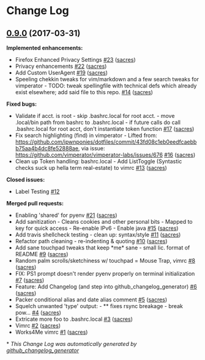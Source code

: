 # Change Log

## [0.9.0](https://github.com/sacres/dot-files/tree/0.9.0) (2017-03-31)
**Implemented enhancements:**

- Firefox Enhanced Privacy Settings [\#23](https://github.com/sacres/dot-files/pull/23) ([sacres](https://github.com/sacres))
- Privacy enhancements [\#22](https://github.com/sacres/dot-files/pull/22) ([sacres](https://github.com/sacres))
- Add Custom UserAgent [\#19](https://github.com/sacres/dot-files/pull/19) ([sacres](https://github.com/sacres))
- Speeling chekkin tweaks for vim/markdown and a few search tweaks for vimperator - TODO: tweak spellingfile with technical defs which already exist elsewhere; add said file to this repo. [\#14](https://github.com/sacres/dot-files/pull/14) ([sacres](https://github.com/sacres))

**Fixed bugs:**

- Validate if acct. is root - skip .bashrc.local for root acct. - move .local/bin path from bashrc to .bashrc.local - if future calls do call .bashrc.local for root acct, don't instantiate token function [\#17](https://github.com/sacres/dot-files/pull/17) ([sacres](https://github.com/sacres))
- Fix search highlighting \(find\) in vimperator - Lifted from: https://github.com/ipwnponies/dotfiles/commit/43fd08c1eb0eedfcaebbb75aa4b4dc8fe52888ae, via issue: https://github.com/vimperator/vimperator-labs/issues/676 [\#16](https://github.com/sacres/dot-files/pull/16) ([sacres](https://github.com/sacres))
- Clean up Token handling: bashrc.local - Add ListToggle \(Syntastic checks suck up hella term real-estate\) to vimrc [\#13](https://github.com/sacres/dot-files/pull/13) ([sacres](https://github.com/sacres))

**Closed issues:**

- Label Testing [\#12](https://github.com/sacres/dot-files/issues/12)

**Merged pull requests:**

- Enabling 'shared' for pyenv [\#21](https://github.com/sacres/dot-files/pull/21) ([sacres](https://github.com/sacres))
- Add sanitization - Cleans cookies and other personal bits - Mapped to key for quick access - Re-enable IPv6 - Enable java [\#15](https://github.com/sacres/dot-files/pull/15) ([sacres](https://github.com/sacres))
- Add travis shellcheck testing - clean up: syntax/style [\#11](https://github.com/sacres/dot-files/pull/11) ([sacres](https://github.com/sacres))
- Refactor path cleaning - re-indenting & quoting [\#10](https://github.com/sacres/dot-files/pull/10) ([sacres](https://github.com/sacres))
- Add sane touchpad tweaks that keep \*me\* sane - small lic. format of README [\#9](https://github.com/sacres/dot-files/pull/9) ([sacres](https://github.com/sacres))
- Random palm scrolls/sketchiness w/ touchpad = Mouse Trap, vimrc [\#8](https://github.com/sacres/dot-files/pull/8) ([sacres](https://github.com/sacres))
- FIX: PS1 prompt doesn't render pyenv properly on terminal initialization [\#7](https://github.com/sacres/dot-files/pull/7) ([sacres](https://github.com/sacres))
- Feature: Add Changelog \(and step into github\_changelog\_generator\) [\#6](https://github.com/sacres/dot-files/pull/6) ([sacres](https://github.com/sacres))
- Packer conditional alias and date alias comment [\#5](https://github.com/sacres/dot-files/pull/5) ([sacres](https://github.com/sacres))
- Squelch unwanted 'type' output: - \*\* fixes rsync breakage - break pow… [\#4](https://github.com/sacres/dot-files/pull/4) ([sacres](https://github.com/sacres))
- Extricate more foo to .bashrc.local [\#3](https://github.com/sacres/dot-files/pull/3) ([sacres](https://github.com/sacres))
- Vimrc [\#2](https://github.com/sacres/dot-files/pull/2) ([sacres](https://github.com/sacres))
- Works4Me vimrc [\#1](https://github.com/sacres/dot-files/pull/1) ([sacres](https://github.com/sacres))



\* *This Change Log was automatically generated by [github_changelog_generator](https://github.com/skywinder/Github-Changelog-Generator)*